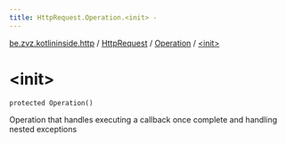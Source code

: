 ```yaml
---
title: HttpRequest.Operation.<init> - 
---
```


[be.zvz.kotlininside.http](../../index.html) / [HttpRequest](../index.html) / [Operation](index.html) / [&lt;init&gt;](./-init-.html)

# &lt;init&gt;

`protected Operation()`

Operation that handles executing a callback once complete and handling nested exceptions

